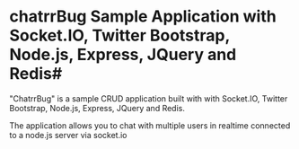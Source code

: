# chatrrBug Sample Application with Socket.IO, Twitter Bootstrap, Node.js, Express, JQuery and Redis#

"ChatrrBug" is a sample CRUD application built with with Socket.IO, Twitter Bootstrap, Node.js, Express, JQuery and Redis.

The application allows you to chat with multiple users in realtime connected to a node.js server via socket.io 

